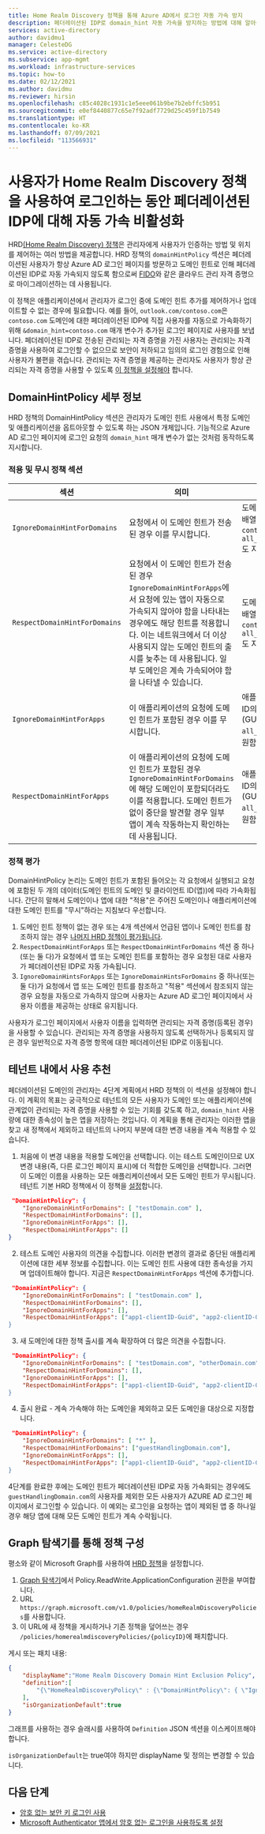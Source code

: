 ```yaml
---
title: Home Realm Discovery 정책을 통해 Azure AD에서 로그인 자동 가속 방지
description: 페더레이션된 IDP로 domain_hint 자동 가속을 방지하는 방법에 대해 알아봅니다.
services: active-directory
author: davidmu1
manager: CelesteDG
ms.service: active-directory
ms.subservice: app-mgmt
ms.workload: infrastructure-services
ms.topic: how-to
ms.date: 02/12/2021
ms.author: davidmu
ms.reviewer: hirsin
ms.openlocfilehash: c85c4028c1931c1e5eee061b9be7b2ebffc5b951
ms.sourcegitcommit: e0ef8440877c65e7f92adf7729d25c459f1b7549
ms.translationtype: HT
ms.contentlocale: ko-KR
ms.lasthandoff: 07/09/2021
ms.locfileid: "113566931"
---
```

# <a name="disable-auto-acceleration-to-a-federated-idp-during-user-sign-in-with-home-realm-discovery-policy"></a>사용자가 Home Realm Discovery 정책을 사용하여 로그인하는 동안 페더레이션된 IDP에 대해 자동 가속 비활성화

HRD[(Home Realm Discovery) 정책](/graph/api/resources/homeRealmDiscoveryPolicy)은 관리자에게 사용자가 인증하는 방법 및 위치를 제어하는 여러 방법을 제공합니다. HRD 정책의 `domainHintPolicy` 섹션은 페더레이션된 사용자가 항상 Azure AD 로그인 페이지를 방문하고 도메인 힌트로 인해 페더레이션된 IDP로 자동 가속되지 않도록 함으로써 [FIDO](../authentication/howto-authentication-passwordless-security-key.md)와 같은 클라우드 관리 자격 증명으로 마이그레이션하는 데 사용됩니다.

이 정책은 애플리케이션에서 관리자가 로그인 중에 도메인 힌트 추가를 제어하거나 업데이트할 수 없는 경우에 필요합니다.  예를 들어, `outlook.com/contoso.com`은 `contoso.com` 도메인에 대한 페더레이션된 IDP에 직접 사용자를 자동으로 가속화하기 위해 `&domain_hint=contoso.com` 매개 변수가 추가된 로그인 페이지로 사용자를 보냅니다. 페더레이션된 IDP로 전송된 관리되는 자격 증명을 가진 사용자는 관리되는 자격 증명을 사용하여 로그인할 수 없으므로 보안이 저하되고 임의의 로그인 경험으로 인해 사용자가 불편을 겪습니다. 관리되는 자격 증명을 제공하는 관리자도 사용자가 항상 관리되는 자격 증명을 사용할 수 있도록 [이 정책을 설정해야](#suggested-use-within-a-tenant) 합니다.

## <a name="domainhintpolicy-details"></a>DomainHintPolicy 세부 정보

HRD 정책의 DomainHintPolicy 섹션은 관리자가 도메인 힌트 사용에서 특정 도메인 및 애플리케이션을 옵트아웃할 수 있도록 하는 JSON 개체입니다.  기능적으로 Azure AD 로그인 페이지에 로그인 요청의 `domain_hint` 매개 변수가 없는 것처럼 동작하도록 지시합니다.

### <a name="the-respect-and-ignore-policy-sections"></a>적용 및 무시 정책 섹션

|섹션 | 의미 | 값 |
|--------|---------|--------|
|`IgnoreDomainHintForDomains` |요청에서 이 도메인 힌트가 전송된 경우 이를 무시합니다. |도메인 주소의 배열(예: `contoso.com`). `all_domains`도 지원함|
|`RespectDomainHintForDomains`| 요청에서 이 도메인 힌트가 전송된 경우 `IgnoreDomainHintForApps`에서 요청에 있는 앱이 자동으로 가속되지 않아야 함을 나타내는 경우에도 해당 힌트를 적용합니다. 이는 네트워크에서 더 이상 사용되지 않는 도메인 힌트의 출시를 늦추는 데 사용됩니다. 일부 도메인은 계속 가속되어야 함을 나타낼 수 있습니다. | 도메인 주소의 배열(예: `contoso.com`). `all_domains`도 지원함|
|`IgnoreDomainHintForApps`| 이 애플리케이션의 요청에 도메인 힌트가 포함된 경우 이를 무시합니다. | 애플리케이션 ID의 배열(GUID). `all_apps`도 지원함|
|`RespectDomainHintForApps` |이 애플리케이션의 요청에 도메인 힌트가 포함된 경우 `IgnoreDomainHintForDomains`에 해당 도메인이 포함되더라도 이를 적용합니다. 도메인 힌트가 없이 중단을 발견할 경우 일부 앱이 계속 작동하는지 확인하는 데 사용됩니다. | 애플리케이션 ID의 배열(GUID). `all_apps`도 지원함|

### <a name="policy-evaluation"></a>정책 평가

DomainHintPolicy 논리는 도메인 힌트가 포함된 들어오는 각 요청에서 실행되고 요청에 포함된 두 개의 데이터(도메인 힌트의 도메인 및 클라이언트 ID(앱))에 따라 가속화됩니다. 간단히 말해서 도메인이나 앱에 대한 "적용"은 주어진 도메인이나 애플리케이션에 대한 도메인 힌트를 "무시"하라는 지침보다 우선합니다.

1. 도메인 힌트 정책이 없는 경우 또는 4개 섹션에서 언급된 앱이나 도메인 힌트를 참조하지 않는 경우 [나머지 HRD 정책이 평가됩니다](configure-authentication-for-federated-users-portal.md#priority-and-evaluation-of-hrd-policies).
1. `RespectDomainHintForApps` 또는 `RespectDomainHintForDomains` 섹션 중 하나(또는 둘 다)가 요청에서 앱 또는 도메인 힌트를 포함하는 경우 요청된 대로 사용자가 페더레이션된 IDP로 자동 가속됩니다.
1. `IgnoreDomainHintsForApps` 또는 `IgnoreDomainHintsForDomains` 중 하나(또는 둘 다)가 요청에서 앱 또는 도메인 힌트를 참조하고 "적용" 섹션에서 참조되지 않는 경우 요청을 자동으로 가속하지 않으며 사용자는 Azure AD 로그인 페이지에서 사용자 이름을 제공하는 상태로 유지됩니다.

사용자가 로그인 페이지에서 사용자 이름을 입력하면 관리되는 자격 증명(등록된 경우)을 사용할 수 있습니다.  관리되는 자격 증명을 사용하지 않도록 선택하거나 등록되지 않은 경우 일반적으로 자격 증명 항목에 대한 페더레이션된 IDP로 이동됩니다.

## <a name="suggested-use-within-a-tenant"></a>테넌트 내에서 사용 추천

페더레이션된 도메인의 관리자는 4단계 계획에서 HRD 정책의 이 섹션을 설정해야 합니다. 이 계획의 목표는 궁극적으로 테넌트의 모든 사용자가 도메인 또는 애플리케이션에 관계없이 관리되는 자격 증명을 사용할 수 있는 기회를 갖도록 하고, `domain_hint` 사용량에 대한 종속성이 높은 앱을 저장하는 것입니다.  이 계획을 통해 관리자는 이러한 앱을 찾고 새 정책에서 제외하고 테넌트의 나머지 부분에 대한 변경 내용을 계속 적용할 수 있습니다.

1. 처음에 이 변경 내용을 적용할 도메인을 선택합니다.  이는 테스트 도메인이므로 UX 변경 내용(즉, 다른 로그인 페이지 표시)에 더 적합한 도메인을 선택합니다.  그러면 이 도메인 이름을 사용하는 모든 애플리케이션에서 모든 도메인 힌트가 무시됩니다. 테넌트 기본 HRD 정책에서 이 정책을 [설정](#configuring-policy-through-graph-explorer)합니다.

```json
 "DomainHintPolicy": { 
    "IgnoreDomainHintForDomains": [ "testDomain.com" ], 
    "RespectDomainHintForDomains": [], 
    "IgnoreDomainHintForApps": [], 
    "RespectDomainHintForApps": [] 
} 
```

2. 테스트 도메인 사용자의 의견을 수집합니다. 이러한 변경의 결과로 중단된 애플리케이션에 대한 세부 정보를 수집합니다. 이는 도메인 힌트 사용에 대한 종속성을 가지며 업데이트해야 합니다. 지금은 `RespectDomainHintForApps` 섹션에 추가합니다.

```json
 "DomainHintPolicy": { 
    "IgnoreDomainHintForDomains": [ "testDomain.com" ], 
    "RespectDomainHintForDomains": [], 
    "IgnoreDomainHintForApps": [], 
    "RespectDomainHintForApps": ["app1-clientID-Guid", "app2-clientID-Guid] 
} 
```

3. 새 도메인에 대한 정책 출시를 계속 확장하여 더 많은 의견을 수집합니다.

```json
 "DomainHintPolicy": { 
    "IgnoreDomainHintForDomains": [ "testDomain.com", "otherDomain.com", "anotherDomain.com"], 
    "RespectDomainHintForDomains": [], 
    "IgnoreDomainHintForApps": [], 
    "RespectDomainHintForApps": ["app1-clientID-Guid", "app2-clientID-Guid] 
} 
```

4. 출시 완료 - 계속 가속해야 하는 도메인을 제외하고 모든 도메인을 대상으로 지정합니다.

```json
 "DomainHintPolicy": { 
    "IgnoreDomainHintForDomains": [ "*" ], 
    "RespectDomainHintForDomains": ["guestHandlingDomain.com"], 
    "IgnoreDomainHintForApps": [], 
    "RespectDomainHintForApps": ["app1-clientID-Guid", "app2-clientID-Guid] 
} 
```

4단계를 완료한 후에는 도메인 힌트가 페더레이션된 IDP로 자동 가속화되는 경우에도 `guestHandlingDomain.com`의 사용자를 제외한 모든 사용자가 AZURE AD 로그인 페이지에서 로그인할 수 있습니다.  이 예외는 로그인을 요청하는 앱이 제외된 앱 중 하나일 경우 해당 앱에 대해 모든 도메인 힌트가 계속 수락됩니다.

## <a name="configuring-policy-through-graph-explorer"></a>Graph 탐색기를 통해 정책 구성

평소와 같이 Microsoft Graph를 사용하여 [HRD 정책](/graph/api/resources/homeRealmDiscoveryPolicy)을 설정합니다.  

1. [Graph 탐색기](https://developer.microsoft.com/graph/graph-explorer)에서 Policy.ReadWrite.ApplicationConfiguration 권한을 부여합니다.  
1. URL `https://graph.microsoft.com/v1.0/policies/homeRealmDiscoveryPolicies`를 사용합니다.
1. 이 URL에 새 정책을 게시하거나 기존 정책을 덮어쓰는 경우 `/policies/homerealmdiscoveryPolicies/{policyID}`에 패치합니다.

게시 또는 패치 내용:

```json
{
    "displayName":"Home Realm Discovery Domain Hint Exclusion Policy",
    "definition":[
        "{\"HomeRealmDiscoveryPolicy\" : {\"DomainHintPolicy\": { \"IgnoreDomainHintForDomains\": [ \"Contoso.com\" ], \"RespectDomainHintForDomains\": [], \"IgnoreDomainHintForApps\": [\"sample-guid-483c-9dea-7de4b5d0a54a\"], \"RespectDomainHintForApps\": [] } } }"
    ],
    "isOrganizationDefault":true
}
```

그래프를 사용하는 경우 슬래시를 사용하여 `Definition` JSON 섹션을 이스케이프해야 합니다.  

`isOrganizationDefault`는 true여야 하지만 displayName 및 정의는 변경할 수 있습니다.

## <a name="next-steps"></a>다음 단계

* [암호 없는 보안 키 로그인 사용](../authentication/howto-authentication-passwordless-security-key.md)
* [Microsoft Authenticator 앱에서 암호 없는 로그인을 사용하도록 설정](../authentication/howto-authentication-passwordless-phone.md)
